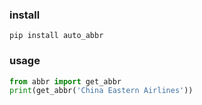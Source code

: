 

### install

```shell script
pip install auto_abbr
```

### usage

```python
from abbr import get_abbr
print(get_abbr('China Eastern Airlines'))
```
